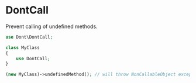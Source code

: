 # DontCall

Prevent calling of undefined methods.

```php
use Dont\DontCall;

class MyClass
{
    use DontCall;
}

(new MyClass)->undefinedMethod(); // will throw NonCallableObject exception
```
